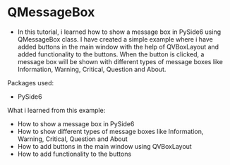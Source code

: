 # QMessageBox

* In this tutorial, i learned how to show a message box in PySide6 using QMessageBox class. I have created a simple example where i have added buttons in the main window with the help of QVBoxLayout and added functionality to the buttons. When the button is clicked, a message box will be shown with different types of message boxes like Information, Warning, Critical, Question and About. 

Packages used:
* PySide6

What i learned from this example:
* How to show a message box in PySide6
* How to show different types of message boxes like Information, Warning, Critical, Question and About
* How to add buttons in the main window using QVBoxLayout
* How to add functionality to the buttons
